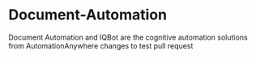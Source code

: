 # Document-Automation
Document Automation and IQBot are the cognitive automation solutions from AutomationAnywhere
changes to test pull request

